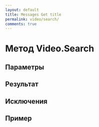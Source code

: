 ```yaml
---
layout: default
title: Messages Get title
permalink: video/search/
comments: true
---
```

# Метод Video.Search

## Параметры

## Результат

## Исключения

## Пример
```csharp

```
